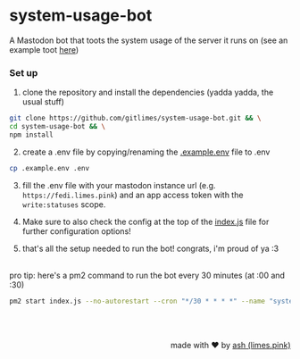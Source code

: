 # system-usage-bot

A Mastodon bot that toots the system usage of the server it runs on (see an example toot [here](https://fedi.limes.pink/@system/110803628949926886))

### Set up

1. clone the repository and install the dependencies (yadda yadda, the usual stuff)

```sh
git clone https://github.com/gitlimes/system-usage-bot.git && \
cd system-usage-bot && \
npm install
```

2. create a .env file by copying/renaming the [.example.env](https://github.com/gitlimes/system-usage-bot/blob/main/.example.env) file to .env

```sh
cp .example.env .env
```

3. fill the .env file with your mastodon instance url (e.g. `https://fedi.limes.pink`) and an app access token with the `write:statuses` scope.

4. Make sure to also check the config at the top of the [index.js](https://github.com/gitlimes/system-usage-bot/blob/main/index.js) file for further configuration options!

5. that's all the setup needed to run the bot! congrats, i'm proud of ya :3
   <br>
   <br>

pro tip: here's a pm2 command to run the bot every 30 minutes (at :00 and :30)

```sh
pm2 start index.js --no-autorestart --cron "*/30 * * * *" --name "system-usage-bot"
```

<br>
<br>
<p align="right">made with ❤ by <a href="https://limes.pink" target="_blank">ash (limes.pink)</a></p>

